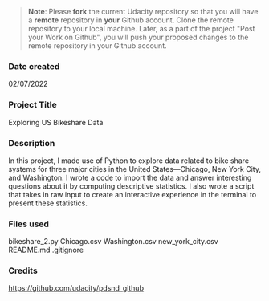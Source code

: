 >**Note**: Please **fork** the current Udacity repository so that you will have a **remote** repository in **your** Github account. Clone the remote repository to your local machine. Later, as a part of the project "Post your Work on Github", you will push your proposed changes to the remote repository in your Github account.

### Date created
02/07/2022

### Project Title
Exploring US Bikeshare Data

### Description
In this project, I made use of Python to explore data related to bike share systems for three major cities in the United States—Chicago, New York City, and Washington. I wrote a code to import the data and answer interesting questions about it by computing descriptive statistics. I also wrote a script that takes in raw input to create an interactive experience in the terminal to present these statistics.

### Files used
bikeshare_2.py
Chicago.csv
Washington.csv
new_york_city.csv
README.md
.gitignore

### Credits
https://github.com/udacity/pdsnd_github
